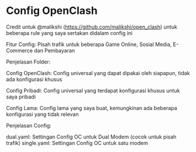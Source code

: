 # Config OpenClash

Credit untuk @malikshi (https://github.com/malikshi/open_clash) untuk beberapa rule yang saya sertakan didalam config ini

Fitur Config: Pisah trafik untuk beberapa Game Online, Sosial Media, E-Commerce dan Pembayaran 

Penjelasan Folder:

Config OpenClash: Config universal yang dapat dipakai oleh siapapun, tidak ada konfigurasi khusus

Config Pribadi: Config universal yang terdapat konfigurasi khusus untuk saya pribadi

Config Lama: Config lama yang saya buat, kemungkinan ada beberapa konfigurasi yang tidak relevan

Penjelasan Config:

dual.yaml: Settingan Config OC untuk Dual Modem (cocok untuk pisah trafik)
single.yaml: Settingan Config OC untuk satu modem
